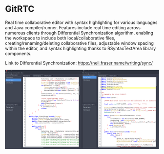 # GitRTC
Real time collaborative editor with syntax highlighting for various languages and Java compiler/runner. Features include real time editing across numerous clients through Differential Synchronization algorithm, enabling the workspace to include both local/collaborative files, creating/renaming/deleting collaborative files, adjustable window spacing within the editor, and syntax highlighting thanks to RSyntaxTextArea library components.

Link to Differential Synchronization: https://neil.fraser.name/writing/sync/

![alt text](https://github.com/cynicalpillow/GitRTC/blob/master/for%20github.png)
